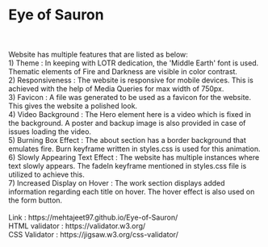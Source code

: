 # Eye of Sauron
<br>
<br>
Website has multiple features that are listed as below:<br>
1) Theme : In keeping with LOTR dedication, the 'Middle Earth' font is used. Thematic elements of Fire and Darkness are visible in color contrast.<br>
2) Responsiveness : The website is responsive for mobile devices. This is achieved with the help of Media Queries for max width of 750px.<br>
3) Favicon : A file was generated to be used as a favicon for the website. This gives the website a polished look.<br>
4) Video Background : The Hero element here is a video which is fixed in the background. A poster and backup image is also provided in case of issues loading the video.<br>
5) Burning Box Effect : The about section has a border background that emulates fire. Burn keyframe written in styles.css is used for this animation.<br>
6) Slowly Appearing Text Effect : The website has multiple instances where text slowly appears. The fadeIn keyframe mentioned in styles.css file is utilized to achieve this.<br>
7) Increased Display on Hover : The work section displays added information regarding each title on hover. The hover effect is also used on the form button.<br>
<br>
Link : https://mehtajeet97.github.io/Eye-of-Sauron/
<br>
HTML validator : https://validator.w3.org/
<br>
CSS Validator : https://jigsaw.w3.org/css-validator/
